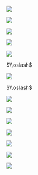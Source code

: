 ![](https://www.nta.go.jp/tmp/67ccf042-63e2-4824-941c-db3f7347a101/images/18fd6ec18ec1dad066d798b2729e8e70511f6f5a0fdd7709da743f780fc70ae6.jpg)

![](https://www.nta.go.jp/tmp/67ccf042-63e2-4824-941c-db3f7347a101/images/9e12e255901091358febfef74da588ca723804f6aa8145f5889e9290896d5105.jpg)

![](https://www.nta.go.jp/tmp/67ccf042-63e2-4824-941c-db3f7347a101/images/8abbe141ab0573ac0c5f42d6b0a71ced900d246b560ae3879f27cd37c19c628c.jpg)

![](https://www.nta.go.jp/tmp/67ccf042-63e2-4824-941c-db3f7347a101/images/27587524367196ea9856e27f31d5e10344fc48ff1b5710401e7b560d0062d572.jpg)

![](https://www.nta.go.jp/tmp/67ccf042-63e2-4824-941c-db3f7347a101/images/c023f7719cf8eda364d4f7bb611cebf85bfc5554a99b39d135a6f19a414dd5af.jpg)

$\\oslash$

![](https://www.nta.go.jp/tmp/67ccf042-63e2-4824-941c-db3f7347a101/images/8fa2015331e54b0013c74032cafde8f6e7000ea34699dca465924ee1d3e7aa20.jpg)

$\\oslash$

![](https://www.nta.go.jp/tmp/67ccf042-63e2-4824-941c-db3f7347a101/images/bc4689d23c8fcbb6935ab75d45157c82233ac01aeff350637990791cc691ca47.jpg)

![](https://www.nta.go.jp/tmp/67ccf042-63e2-4824-941c-db3f7347a101/images/8a097f1b0b782cb2daee6ea13c711f2eef1c0a69cd5e6594aaac85469e3c4e5e.jpg)

![](https://www.nta.go.jp/tmp/67ccf042-63e2-4824-941c-db3f7347a101/images/b588e014979ffc774a606e2ffd811daeef822d5c09cab09013b218b12a3043a5.jpg)

![](https://www.nta.go.jp/tmp/67ccf042-63e2-4824-941c-db3f7347a101/images/2e5eb631ff88a392fab195baa697de3aadb4a5aec7eb97b2e63a613b37b261a8.jpg)

![](https://www.nta.go.jp/tmp/67ccf042-63e2-4824-941c-db3f7347a101/images/f02958b2c413d9c6c4bcf555d3495d515e7398a1f11afcbbdd3d11406e060a67.jpg)

![](https://www.nta.go.jp/tmp/67ccf042-63e2-4824-941c-db3f7347a101/images/3e643356a2f1854f5183f03d5e7e029e7163d9c8c3c6360fe3161bb442bbf747.jpg)

![](https://www.nta.go.jp/tmp/67ccf042-63e2-4824-941c-db3f7347a101/images/d0116ee92c105234d80d7e0670a5099f2b7ef498152bbbee7eb6c88a0fed0b34.jpg)